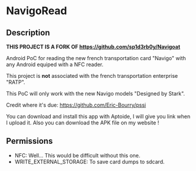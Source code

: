 # NavigoRead

## Description
**THIS PROJECT IS A FORK OF https://github.com/sp1d3rb0y/Navigoat**

Android PoC for reading the new french transportation card "Navigo" with any Android equiped with a NFC reader.

This project is **not** associated with the french transportation enterprise "RATP".

This PoC will only work with the new Navigo models "Designed by Stark".

Credit where it's due: https://github.com/Eric-Bourry/pssi

You can download and install this app with Aptoide, I will give you link when I upload it.
Also you can download the APK file on my website !

## Permissions

* NFC: Well... This would be difficult without this one.
* WRITE_EXTERNAL_STORAGE: To save card dumps to sdcard.
